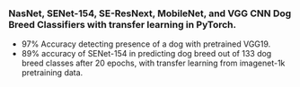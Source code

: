 ### NasNet, SENet-154, SE-ResNext, MobileNet, and VGG CNN Dog Breed Classifiers with transfer learning in PyTorch.
- 97% Accuracy detecting presence of a dog with pretrained VGG19. 
- 89% accuracy of SENet-154 in predicting dog breed out of 133 dog breed classes after 20 epochs, with transfer learning from imagenet-1k pretraining data.
